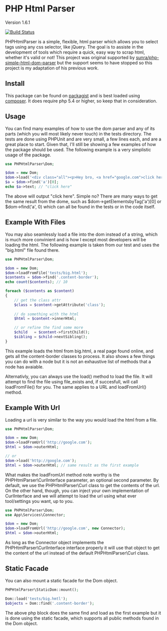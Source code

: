 PHP Html Parser
==========================

Version 1.6.1

[![Build Status](https://travis-ci.org/paquettg/php-html-parser.png?branch=master)](https://travis-ci.org/paquettg/php-html-parser)

PHPHtmlParser is a simple, flexible, html parser which allows you to select tags using any css selector, like jQuery. The goal is to assiste in the development of tools which require a quick, easy way to scrap html, whether it's valid or not! This project was original supported by [sunra/php-simple-html-dom-parser](https://github.com/sunra/php-simple-html-dom-parser) but the support seems to have stopped so this project is my adaptation of his previous work.

Install
-------

This package can be found on [packagist](https://packagist.org/packages/paquettg/php-html-parser) and is best loaded using [composer](http://getcomposer.org/). It does require php 5.4 or higher, so keep that in consideration. 

Usage
-----

You can find many examples of how to use the dom parser and any of its parts (which you will most likely never touch) in the tests directory. The tests are done using PHPUnit and are very small, a few lines each, and are a great place to start. Given that, I'll still be showing a few examples of how the package should be used. The following example is a very simplistic usage of the package.

```php
use PHPHtmlParser\Dom;

$dom = new Dom;
$dom->load('<div class="all"><p>Hey bro, <a href="google.com">click here</a><br /> :)</p></div>');
$a = $dom->find('a')[0];
echo $a->text; // "click here"
```

The above will output "click here". Simple no? There are many ways to get the same result from the dome, such as $dom->getElementsbyTag('a')[0] or $dom->find('a', 0) which can all be found in the tests or in the code itself.

Example With Files
------------------

You may also seamlessly load a file into the dom instead of a string, which is much more convinient and is how I except most developers will be loading the html. The following example is taken from our test and uses the "big.html" file found there.

```php
use PHPHtmlParser\Dom;

$dom = new Dom;
$dom->loadFromFile('tests/big.html');
$contents = $dom->find('.content-border');
echo count($contents); // 10

foreach ($contents as $content)
{
	// get the class attr
	$class = $content->getAttribute('class');
	
	// do something with the html
	$html = $content->innerHtml;

	// or refine the find some more
	$child   = $content->firstChild();
	$sibling = $child->nextSibling();
}
```

This example loads the html from big.html, a real page found online, and gets all the content-border classes to process. It also shows a few things you can do with a node but it is not an exhaustive list of methods that a node has avaiable.

Alternativly, you can always use the load() method to load the file. It will attempt to find the file using file_exists and, if succesfull, will call loadFromFile() for you. The same applies to a URL and loadFromUrl() method.

Example With Url
----------------

Loading a url is very similar to the way you would load the html from a file. 

```php
use PHPHtmlParser\Dom;

$dom = new Dom;
$dom->loadFromUrl('http://google.com');
$html = $dom->outerHtml;

// or
$dom->load('http://google.com');
$html = $dom->outerHtml; // same result as the first example
```

What makes the loadFromUrl method note worthy is the PHPHtmlParser\CurlInterface parameter, an optional second parameter. By default, we use the PHPHtmlParser\Curl class to get the contents of the url. On the other hand, though, you can inject your own implementation of CurlInterface and we will attempt to load the url using what ever tool/settings you want, up to you.

```php
use PHPHtmlParser\Dom;
use App\Services\Connector;

$dom = new Dom;
$dom->loadFromUrl('http://google.com', new Connector);
$html = $dom->outerHtml;
```

As long as the Connector object implements the PHPHtmlParser\CurlInterface interface properly it will use that object to get the content of the url instead of the default PHPHtmlParser\Curl class.

Static Facade
------------

You can also mount a static facade for the Dom object.

```PHP
PHPHtmlParser\StaticDom::mount();

Dom::load('tests/big.hmtl');
$objects = Dom::find('.content-border');

```

The above php block does the same find and load as the first example but it is done using the static facade, which supports all public methods found in the Dom object.
